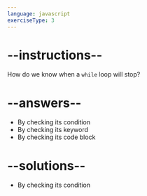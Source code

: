 ```yaml
---
language: javascript
exerciseType: 3
---
```


# --instructions--

How do we know when a `while` loop will stop?

# --answers--

- By checking its condition
- By checking its keyword
- By checking its code block

# --solutions--

- By checking its condition
